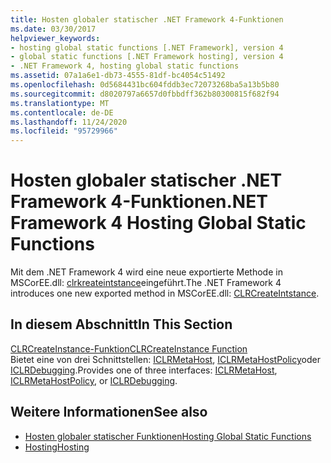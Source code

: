 ```yaml
---
title: Hosten globaler statischer .NET Framework 4-Funktionen
ms.date: 03/30/2017
helpviewer_keywords:
- hosting global static functions [.NET Framework], version 4
- global static functions [.NET Framework hosting], version 4
- .NET Framework 4, hosting global static functions
ms.assetid: 07a1a6e1-db73-4555-81df-bc4054c51492
ms.openlocfilehash: 0d5684431bc604fddb3ec72073268ba5a13b5b80
ms.sourcegitcommit: d8020797a6657d0fbbdff362b80300815f682f94
ms.translationtype: MT
ms.contentlocale: de-DE
ms.lasthandoff: 11/24/2020
ms.locfileid: "95729966"
---
```

# <a name="net-framework-4-hosting-global-static-functions"></a><span data-ttu-id="57115-102">Hosten globaler statischer .NET Framework 4-Funktionen</span><span class="sxs-lookup"><span data-stu-id="57115-102">.NET Framework 4 Hosting Global Static Functions</span></span>

<span data-ttu-id="57115-103">Mit dem .NET Framework 4 wird eine neue exportierte Methode in MSCorEE.dll: [clrkreateintstance](clrcreateinstance-function.md)eingeführt.</span><span class="sxs-lookup"><span data-stu-id="57115-103">The .NET Framework 4 introduces one new exported method in MSCorEE.dll: [CLRCreateIntstance](clrcreateinstance-function.md).</span></span>  
  
## <a name="in-this-section"></a><span data-ttu-id="57115-104">In diesem Abschnitt</span><span class="sxs-lookup"><span data-stu-id="57115-104">In This Section</span></span>  

 [<span data-ttu-id="57115-105">CLRCreateInstance-Funktion</span><span class="sxs-lookup"><span data-stu-id="57115-105">CLRCreateInstance Function</span></span>](clrcreateinstance-function.md)  
 <span data-ttu-id="57115-106">Bietet eine von drei Schnittstellen: [ICLRMetaHost](iclrmetahost-interface.md), [ICLRMetaHostPolicy](iclrmetahostpolicy-interface.md)oder [ICLRDebugging](../debugging/iclrdebugging-interface.md).</span><span class="sxs-lookup"><span data-stu-id="57115-106">Provides one of three interfaces: [ICLRMetaHost](iclrmetahost-interface.md), [ICLRMetaHostPolicy](iclrmetahostpolicy-interface.md), or [ICLRDebugging](../debugging/iclrdebugging-interface.md).</span></span>  
  
## <a name="see-also"></a><span data-ttu-id="57115-107">Weitere Informationen</span><span class="sxs-lookup"><span data-stu-id="57115-107">See also</span></span>

- [<span data-ttu-id="57115-108">Hosten globaler statischer Funktionen</span><span class="sxs-lookup"><span data-stu-id="57115-108">Hosting Global Static Functions</span></span>](hosting-global-static-functions.md)
- [<span data-ttu-id="57115-109">Hosting</span><span class="sxs-lookup"><span data-stu-id="57115-109">Hosting</span></span>](index.md)
